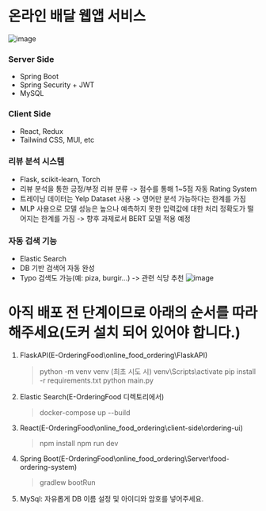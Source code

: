 # 온라인 배달 웹앱 서비스
![image](https://github.com/user-attachments/assets/7b599953-e644-45af-a224-ebb0836c8e56)

### Server Side
- Spring Boot
- Spring Security + JWT
- MySQL

### Client Side
- React, Redux
- Tailwind CSS, MUI, etc

### 리뷰 분석 시스템
- Flask, scikit-learn, Torch
- 리뷰 분석을 통한 긍정/부정 리뷰 분류 -> 점수를 통해 1~5점 자동 Rating System
- 트레이닝 데이터는 Yelp Dataset 사용 -> 영어만 분석 가능하다는 한계를 가짐
- MLP 사용으로 모델 성능은 높으나 예측하지 못한 입력값에 대한 처리 정확도가 떨어지는 한계를 가짐 -> 향후 과제로서 BERT 모델 적용 예정

### 자동 검색 기능
- Elastic Search
- DB 기반 검색어 자동 완성
- Typo 검색도 가능(예: piza, burgir...) -> 관련 식당 추천
  ![image](https://github.com/user-attachments/assets/18cff43c-33a5-4fa6-934b-704c14b12319)

# 아직 배포 전 단계이므로 아래의 순서를 따라해주세요(도커 설치 되어 있어야 합니다.)
1. FlaskAPI(E-OrderingFood\online_food_ordering\FlaskAPI)
   > python -m venv venv (최초 시도 시)
   > venv\Scripts\activate
   > pip install -r requirements.txt
   > python main.py 
2. Elastic Search(E-OrderingFood 디렉토리에서)
   > docker-compose up --build
3. React(E-OrderingFood\online_food_ordering\client-side\ordering-ui)
   > npm install
   > npm run dev
4. Spring Boot(E-OrderingFood\online_food_ordering\Server\food-ordering-system)
   > gradlew bootRun
5. MySql: 자유롭게 DB 이름 설정 및 아이디와 암호를 넣어주세요.

